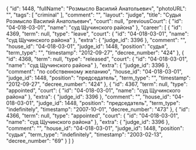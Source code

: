 {
    "id": 1448,
    "fullName": "Розмысло Василий Анатольевич",
    "photoURL": "",
    "tags": [
        "criminal"
    ],
    "comment": "",
    "layout": "judge",
    "title": "Судья Розмысло Василий Анатольевич",
    "court": null,
    "previousCourt": {
        "id": "04-018-03-01",
        "name": "суд Щучинского района"
    },
    "career": [
        {
            "id": 4369,
            "term": null,
            "type": "leave",
            "court": {
                "id": "04-018-03-01",
                "name": "суд Щучинского района"
            },
            "extra": {
                "judge_id": 3396
            },
            "comment": "",
            "house_id": "04-018-03-01",
            "judge_id": 1448,
            "position": "судья",
            "term_type": "",
            "timestamp": "2012-09-27",
            "decree_number": "424"
        },
        {
            "id": 4368,
            "term": null,
            "type": "released",
            "court": {
                "id": "04-018-03-01",
                "name": "суд Щучинского района"
            },
            "extra": {
                "judge_id": 3396
            },
            "comment": "по собственному желанию",
            "house_id": "04-018-03-01",
            "judge_id": 1448,
            "position": "председатель",
            "term_type": "",
            "timestamp": "2012-09-27",
            "decree_number": "424"
        },
        {
            "id": 4367,
            "term": null,
            "type": "appointed",
            "court": {
                "id": "04-018-03-01",
                "name": "суд Щучинского района"
            },
            "extra": {
                "judge_id": 3396
            },
            "comment": "",
            "house_id": "04-018-03-01",
            "judge_id": 1448,
            "position": "председатель",
            "term_type": "indefinitely",
            "timestamp": "2007-10-01",
            "decree_number": "473"
        },
        {
            "id": 4366,
            "term": null,
            "type": "appointed",
            "court": {
                "id": "04-018-03-01",
                "name": "суд Щучинского района"
            },
            "extra": {
                "judge_id": 3396
            },
            "comment": "",
            "house_id": "04-018-03-01",
            "judge_id": 1448,
            "position": "судья",
            "term_type": "indefinitely",
            "timestamp": "2003-02-13",
            "decree_number": "69"
        }
    ]
}